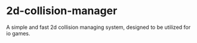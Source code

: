 # 2d-collision-manager
A simple and fast 2d collision managing system, designed to be utilized for io games.
